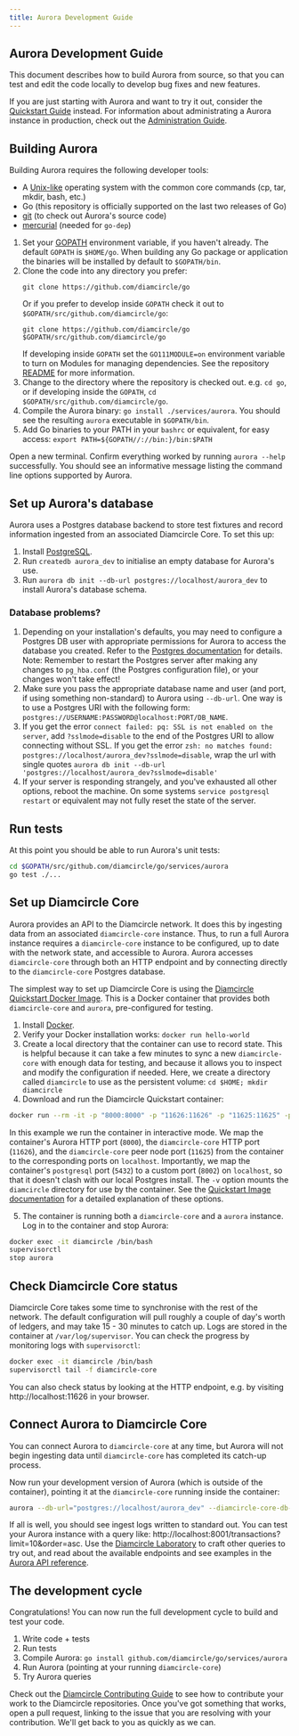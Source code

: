 ```yaml
---
title: Aurora Development Guide
---
```

## Aurora Development Guide

This document describes how to build Aurora from source, so that you can test and edit the code locally to develop bug fixes and new features.

If you are just starting with Aurora and want to try it out, consider the [Quickstart Guide](quickstart.md) instead. For information about administrating a Aurora instance in production, check out the [Administration Guide](admin.md).

## Building Aurora
Building Aurora requires the following developer tools:

- A [Unix-like](https://en.wikipedia.org/wiki/Unix-like) operating system with the common core commands (cp, tar, mkdir, bash, etc.)
- Go (this repository is officially supported on the last two releases of Go)
- [git](https://git-scm.com/) (to check out Aurora's source code)
- [mercurial](https://www.mercurial-scm.org/) (needed for `go-dep`)

1. Set your [GOPATH](https://github.com/golang/go/wiki/GOPATH) environment variable, if you haven't already. The default `GOPATH` is `$HOME/go`. When building any Go package or application the binaries will be installed by default to `$GOPATH/bin`.
2. Clone the code into any directory you prefer:
   ```
   git clone https://github.com/diamcircle/go
   ```
   Or if you prefer to develop inside `GOPATH` check it out to `$GOPATH/src/github.com/diamcircle/go`:
   ```
   git clone https://github.com/diamcircle/go $GOPATH/src/github.com/diamcircle/go
   ```
   If developing inside `GOPATH` set the `GO111MODULE=on` environment variable to turn on Modules for managing dependencies. See the repository [README](../../../../README.md#dependencies) for more information.
3. Change to the directory where the repository is checked out. e.g. `cd go`, or if developing inside the `GOPATH`, `cd $GOPATH/src/github.com/diamcircle/go`.
4. Compile the Aurora binary: `go install ./services/aurora`. You should see the resulting `aurora` executable in `$GOPATH/bin`.
5. Add Go binaries to your PATH in your `bashrc` or equivalent, for easy access: `export PATH=${GOPATH//://bin:}/bin:$PATH`

Open a new terminal. Confirm everything worked by running `aurora --help` successfully. You should see an informative message listing the command line options supported by Aurora.

## Set up Aurora's database
Aurora uses a Postgres database backend to store test fixtures and record information ingested from an associated Diamcircle Core. To set this up:
1. Install [PostgreSQL](https://www.postgresql.org/).
2. Run `createdb aurora_dev` to initialise an empty database for Aurora's use.
3. Run `aurora db init --db-url postgres://localhost/aurora_dev` to install Aurora's database schema.

### Database problems?
1. Depending on your installation's defaults, you may need to configure a Postgres DB user with appropriate permissions for Aurora to access the database you created. Refer to the [Postgres documentation](https://www.postgresql.org/docs/current/sql-createuser.html) for details. Note: Remember to restart the Postgres server after making any changes to `pg_hba.conf` (the Postgres configuration file), or your changes won't take effect!
2. Make sure you pass the appropriate database name and user (and port, if using something non-standard) to Aurora using `--db-url`. One way is to use a Postgres URI with the following form: `postgres://USERNAME:PASSWORD@localhost:PORT/DB_NAME`.
3. If you get the error `connect failed: pq: SSL is not enabled on the server`, add `?sslmode=disable` to the end of the Postgres URI to allow connecting without SSL. 
If you get the error `zsh: no matches found: postgres://localhost/aurora_dev?sslmode=disable`, wrap the url with single quotes `aurora db init --db-url 'postgres://localhost/aurora_dev?sslmode=disable'`
4. If your server is responding strangely, and you've exhausted all other options, reboot the machine. On some systems `service postgresql restart` or equivalent may not fully reset the state of the server.

## Run tests
At this point you should be able to run Aurora's unit tests:
```bash
cd $GOPATH/src/github.com/diamcircle/go/services/aurora
go test ./...
```

## Set up Diamcircle Core
Aurora provides an API to the Diamcircle network. It does this by ingesting data from an associated `diamcircle-core` instance. Thus, to run a full Aurora instance requires a `diamcircle-core` instance to be configured, up to date with the network state, and accessible to Aurora. Aurora accesses `diamcircle-core` through both an HTTP endpoint and by connecting directly to the `diamcircle-core` Postgres database.

The simplest way to set up Diamcircle Core is using the [Diamcircle Quickstart Docker Image](https://github.com/diamcircle/docker-diamcircle-core-aurora). This is a Docker container that provides both `diamcircle-core` and `aurora`, pre-configured for testing.

1. Install [Docker](https://www.docker.com/get-started).
2. Verify your Docker installation works: `docker run hello-world`
3. Create a local directory that the container can use to record state. This is helpful because it can take a few minutes to sync a new `diamcircle-core` with enough data for testing, and because it allows you to inspect and modify the configuration if needed. Here, we create a directory called `diamcircle` to use as the persistent volume: `cd $HOME; mkdir diamcircle`
4. Download and run the Diamcircle Quickstart container:

```bash
docker run --rm -it -p "8000:8000" -p "11626:11626" -p "11625:11625" -p"8002:5432" -v $HOME/diamcircle:/opt/diamcircle --name diamcircle diamcircle/quickstart --testnet
```

In this example we run the container in interactive mode. We map the container's Aurora HTTP port (`8000`), the `diamcircle-core` HTTP port (`11626`), and the `diamcircle-core` peer node port (`11625`) from the container to the corresponding ports on `localhost`. Importantly, we map the container's `postgresql` port (`5432`) to a custom port (`8002`) on `localhost`, so that it doesn't clash with our local Postgres install.
The `-v` option mounts the `diamcircle` directory for use by the container. See the [Quickstart Image documentation](https://github.com/diamcircle/docker-diamcircle-core-aurora) for a detailed explanation of these options.

5. The container is running both a `diamcircle-core` and a `aurora` instance. Log in to the container and stop Aurora:
```bash
docker exec -it diamcircle /bin/bash
supervisorctl
stop aurora
```

## Check Diamcircle Core status
Diamcircle Core takes some time to synchronise with the rest of the network. The default configuration will pull roughly a couple of day's worth of ledgers, and may take 15 - 30 minutes to catch up. Logs are stored in the container at `/var/log/supervisor`. You can check the progress by monitoring logs with `supervisorctl`:
```bash
docker exec -it diamcircle /bin/bash
supervisorctl tail -f diamcircle-core
```

You can also check status by looking at the HTTP endpoint, e.g. by visiting http://localhost:11626 in your browser.

## Connect Aurora to Diamcircle Core
You can connect Aurora to `diamcircle-core` at any time, but Aurora will not begin ingesting data until `diamcircle-core` has completed its catch-up process.

Now run your development version of Aurora (which is outside of the container), pointing it at the `diamcircle-core` running inside the container:

```bash
aurora --db-url="postgres://localhost/aurora_dev" --diamcircle-core-db-url="postgres://diamcircle:postgres@localhost:8002/core" --diamcircle-core-url="http://localhost:11626" --port 8001 --network-passphrase "Test SDF Network ; September 2015" --ingest
```

If all is well, you should see ingest logs written to standard out. You can test your Aurora instance with a query like: http://localhost:8001/transactions?limit=10&order=asc. Use the [Diamcircle Laboratory](https://www.diamcircle.org/laboratory/) to craft other queries to try out,
and read about the available endpoints and see examples in the [Aurora API reference](https://www.diamcircle.org/developers/aurora/reference/).

## The development cycle
Congratulations! You can now run the full development cycle to build and test your code.
1. Write code + tests
2. Run tests
3. Compile Aurora: `go install github.com/diamcircle/go/services/aurora`
4. Run Aurora (pointing at your running `diamcircle-core`)
5. Try Aurora queries

Check out the [Diamcircle Contributing Guide](https://github.com/diamcircle/docs/blob/master/CONTRIBUTING.md) to see how to contribute your work to the Diamcircle repositories. Once you've got something that works, open a pull request, linking to the issue that you are resolving with your contribution. We'll get back to you as quickly as we can.
